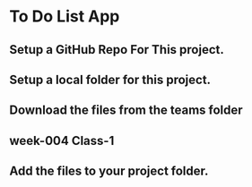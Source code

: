 # To Do List App

## Setup a GitHub Repo For This project.

## Setup a local folder for this project.

## Download the files from the teams folder
## week-004 Class-1 
## Add the files to your project folder.